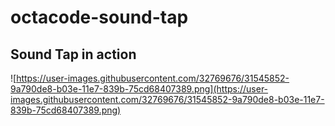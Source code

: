 # octacode-sound-tap
## Sound Tap in action
![https://user-images.githubusercontent.com/32769676/31545852-9a790de8-b03e-11e7-839b-75cd68407389.png](https://user-images.githubusercontent.com/32769676/31545852-9a790de8-b03e-11e7-839b-75cd68407389.png)

